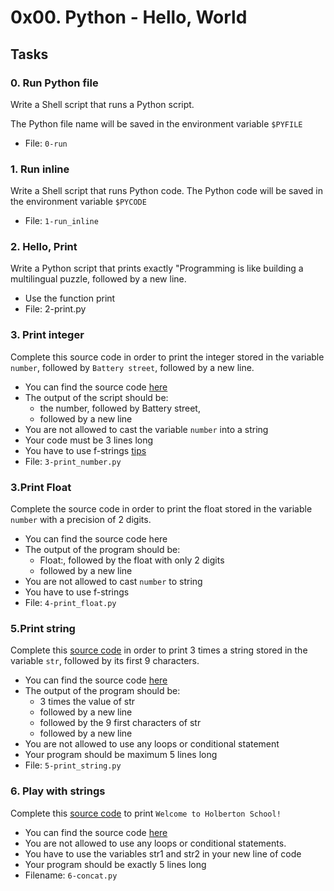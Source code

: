 # 0x00. Python - Hello, World

## Tasks

### 0. Run Python file

Write a Shell script that runs a Python script.

The Python file name will be saved in the environment variable `$PYFILE`
- File: `0-run`

### 1. Run inline

Write a Shell script that runs Python code.
The Python code will be saved in the environment variable `$PYCODE`
- File: `1-run_inline`

### 2. Hello, Print

Write a Python script that prints exactly "Programming is like building a multilingual puzzle, followed by a new line.
 - Use the function print
 - File: 2-print.py

### 3. Print integer

Complete this source code in order to print the integer stored in the variable `number`, followed by `Battery street`, followed by a new line.
- You can find the source code [here](https://github.com/alx-tools/0x00.py/blob/master/3-print_number.py)
- The output of the script should be:
	- the number, followed by Battery street,
	- followed by a new line
- You are not allowed to cast the variable `number` into a string
- Your code must be 3 lines long
- You have to use f-strings [tips](https://realpython.com/python-f-strings/)
- File: `3-print_number.py`

### 3.Print Float

Complete the source code in order to print the float stored in the variable `number` with a precision of 2 digits.

- You can find the source code here
- The output of the program should be:
	- Float:, followed by the float with only 2 digits
	- followed by a new line
- You are not allowed to cast `number` to string
- You have to use f-strings
- File: `4-print_float.py`

### 5.Print string

Complete this [source code](https://github.com/alx-tools/0x00.py/blob/master/5-print_string.py) in order to print 3 times a string stored in the variable `str`, followed by its first 9 characters.
- You can find the source code [here](https://github.com/alx-tools/0x00.py/blob/master/5-print_string.py)
- The output of the program should be:
	- 3 times the value of str
	- followed by a new line
	- followed by the 9 first characters of str
	- followed by a new line
- You are not allowed to use any loops or conditional statement
- Your program should be maximum 5 lines long
- File: `5-print_string.py`

### 6. Play with strings

Complete this [source code](https://github.com/alx-tools/0x00.py/blob/master/6-concat.py) to print `Welcome to Holberton School!`
- You can find the source code [here](https://github.com/alx-tools/0x00.py/blob/master/6-concat.py)
- You are not allowed to use any loops or conditional statements.
- You have to use the variables str1 and str2 in your new line of code
- Your program should be exactly 5 lines long
- Filename: `6-concat.py`
